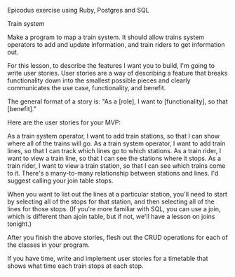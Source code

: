 Epicodus exercise using Ruby, Postgres and SQL

Train system

Make a program to map a train system. It should allow trains system operators to add and update information, and train riders to get information out.

For this lesson, to describe the features I want you to build, I'm going to write user stories. User stories are a way of describing a feature that breaks functionality down into the smallest possible pieces and clearly communicates the use case, functionality, and benefit.

The general format of a story is: "As a [role], I want to [functionality], so that [benefit]."

Here are the user stories for your MVP:

As a train system operator, I want to add train stations, so that I can show where all of the trains will go.
As a train system operator, I want to add train lines, so that I can track which lines go to which stations.
As a train rider, I want to view a train line, so that I can see the stations where it stops.
As a train rider, I want to view a train station, so that I can see which trains come to it.
There's a many-to-many relationship between stations and lines. I'd suggest calling your join table stops.

When you want to list out the lines at a particular station, you'll need to start by selecting all of the stops for that station, and then selecting all of the lines for those stops. (If you're more familiar with SQL, you can use a join, which is different than ajoin table, but if not, we'll have a lesson on joins tonight.)

After you finish the above stories, flesh out the CRUD operations for each of the classes in your program.

If you have time, write and implement user stories for a timetable that shows what time each train stops at each stop.
